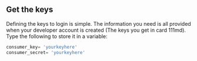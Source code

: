 <!--title={Defining Keys}--> 

## Get the keys

Defining the keys to login is simple. The information you need is all provided
when your developer account is created (The keys you get in card 111md). Type the following to store it in a variable:

``` python
consumer_key= 'yourkeyhere'
consumer_secret= 'yourkeyhere'
```

